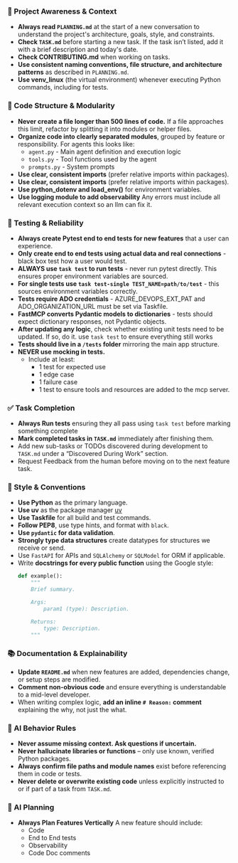 ### 🔄 Project Awareness & Context
- **Always read `PLANNING.md`** at the start of a new conversation to understand the project's architecture, goals, style, and constraints.
- **Check `TASK.md`** before starting a new task. If the task isn’t listed, add it with a brief description and today's date.
- **Check CONTRIBUTING.md** when working on tasks.
- **Use consistent naming conventions, file structure, and architecture patterns** as described in `PLANNING.md`.
- **Use venv_linux** (the virtual environment) whenever executing Python commands, including for tests.

### 🧱 Code Structure & Modularity
- **Never create a file longer than 500 lines of code.** If a file approaches this limit, refactor by splitting it into modules or helper files.
- **Organize code into clearly separated modules**, grouped by feature or responsibility.
  For agents this looks like:
    - `agent.py` - Main agent definition and execution logic 
    - `tools.py` - Tool functions used by the agent 
    - `prompts.py` - System prompts
- **Use clear, consistent imports** (prefer relative imports within packages).
- **Use clear, consistent imports** (prefer relative imports within packages).
- **Use python_dotenv and load_env()** for environment variables.
- **Use logging module to add observability** Any errors must include all relevant execution context so an llm can fix it.

### 🧪 Testing & Reliability
- **Always create Pytest end to end tests for new features** that a user can experience.
- **Only create end to end tests using actual data and real connections** - black box test how a user would test.
- **ALWAYS use `task test` to run tests** - never run pytest directly. This ensures proper environment variables are sourced.
- **For single tests use `task test-single TEST_NAME=path/to/test`** - this sources environment variables correctly.
- **Tests require ADO credentials** - AZURE_DEVOPS_EXT_PAT and ADO_ORGANIZATION_URL must be set via Taskfile.
- **FastMCP converts Pydantic models to dictionaries** - tests should expect dictionary responses, not Pydantic objects.
- **After updating any logic**, check whether existing unit tests need to be updated. If so, do it. use `task test` to ensure everything still works
- **Tests should live in a `/tests` folder** mirroring the main app structure.
- **NEVER use mocking in tests.** 
  - Include at least:
    - 1 test for expected use
    - 1 edge case
    - 1 failure case
    - 1 test to ensure tools and resources are added to the mcp server.

### ✅ Task Completion
- **Always Run tests** ensuring they all pass using `task test` before marking something complete
- **Mark completed tasks in `TASK.md`** immediately after finishing them.
- Add new sub-tasks or TODOs discovered during development to `TASK.md` under a “Discovered During Work” section.
- Request Feedback from the human before moving on to the next feature task.

### 📎 Style & Conventions
- **Use Python** as the primary language.
- **Use uv** as the package manager [uv](https://github.com/astral-sh/uv)
- **Use Taskfile** for all build and test commands.
- **Follow PEP8**, use type hints, and format with `black`.
- **Use `pydantic` for data validation**.
- **Strongly type data structures** create datatypes for structures we receive or send.
- Use `FastAPI` for APIs and `SQLAlchemy` or `SQLModel` for ORM if applicable.
- Write **docstrings for every public function** using the Google style:
  ```python
  def example():
      """
      Brief summary.

      Args:
          param1 (type): Description.

      Returns:
          type: Description.
      """
  ```

### 📚 Documentation & Explainability
- **Update `README.md`** when new features are added, dependencies change, or setup steps are modified.
- **Comment non-obvious code** and ensure everything is understandable to a mid-level developer.
- When writing complex logic, **add an inline `# Reason:` comment** explaining the why, not just the what.

### 🧠 AI Behavior Rules
- **Never assume missing context. Ask questions if uncertain.**
- **Never hallucinate libraries or functions** – only use known, verified Python packages.
- **Always confirm file paths and module names** exist before referencing them in code or tests.
- **Never delete or overwrite existing code** unless explicitly instructed to or if part of a task from `TASK.md`.

### 📝 AI Planning
- **Always Plan Features Vertically** A new feature should include:
  - Code
  - End to End tests
  - Observability
  - Code Doc comments